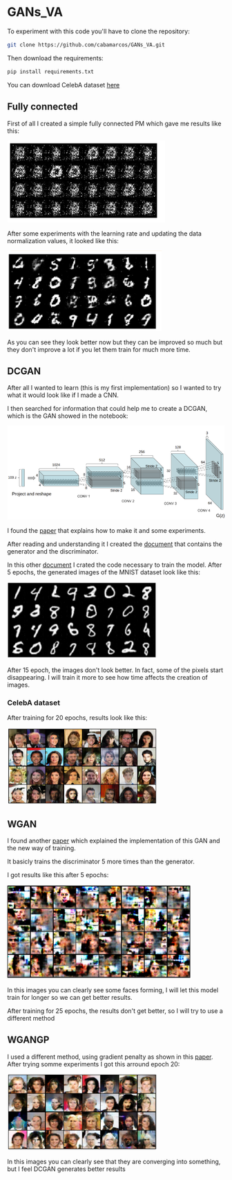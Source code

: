 # GANs_VA

To experiment with this code you'll have to clone the repository:

```bash
git clone https://github.com/cabamarcos/GANs_VA.git
```

Then download the requirements:

```bash
pip install requirements.txt
```

You can download CelebA dataset [here](https://www.kaggle.com/datasets/504743cb487a5aed565ce14238c6343b7d650ffd28c071f03f2fd9b25819e6c9)

## Fully connected
First of all I created a simple fully connected PM which gave me results like this:

![alt text](Images/image.png)

After some experiments with the learning rate and updating the data normalization values, it looked like this:

![alt text](Images/image-1.png)

As you can see they look better now but they can be improved so much but they don't improve a lot if you let them train for much more time.

## DCGAN
After all I wanted to learn (this is my first implementation) so I wanted to try what it would look like if I made a CNN. 

I then searched for information that could help me to create a DCGAN, which is the GAN showed in the notebook:

![alt text](Images/dcgan_generator.png)

I found the [paper](https://arxiv.org/pdf/1511.06434) that explains how to make it and some experiments.

After reading and understanding it I created the [document](./DCGAN.py) that contains the generator and the discriminator.

In this other [document](./TrainDCGans.py) I crated the code necessary to train the model. After 5 epochs, the generated images of the MNIST dataset look like this:

![alt text](Images/image-2.png)

After 15 epoch, the images don't look better. In fact, some of the pixels start disappearing. I will train it more to see how time affects the creation of images.

### CelebA dataset

After training for 20 epochs, results look like this:

![alt text](Images/DCGAN_celeb.png)

## WGAN

I found another [paper](https://arxiv.org/pdf/1701.07875) which explained the implementation of this GAN and the new way of training.

It basicly trains the discriminator 5 more times than the generator. 

I got results like this after 5 epochs:

![alt text](./Images/image_wgan.png)

In this images you can clearly see some faces forming, I will let this model train for longer so we can get better results.

After training for 25 epochs, the results don't get better, so I will try to use a different method

## WGANGP

I used a different method, using gradient penalty as shown in this [paper](https://arxiv.org/pdf/1704.00028). After trying somme experiments I got this arround epoch 20:

![alt text](./Images/image_wgangp.png)

In this images you can clearly see that they are converging into something, but I feel DCGAN generates better results
